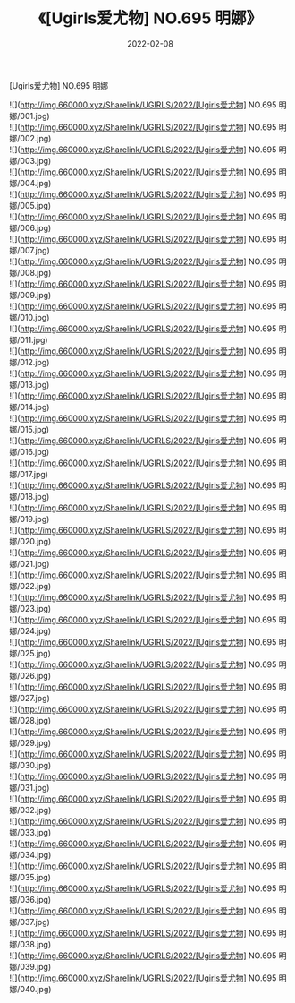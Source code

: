 ﻿---
layout: post
title:  《[Ugirls爱尤物] NO.695 明娜》
date:   2022-02-08
img: http://img.660000.xyz/Sharelink/UGIRLS/2022/[Ugirls爱尤物] NO.695 明娜/000.jpg
categories: [美女, 清纯, 唯美]
---

[Ugirls爱尤物] NO.695 明娜

 ![](http://img.660000.xyz/Sharelink/UGIRLS/2022/[Ugirls爱尤物] NO.695 明娜/001.jpg) <br>![](http://img.660000.xyz/Sharelink/UGIRLS/2022/[Ugirls爱尤物] NO.695 明娜/002.jpg) <br>![](http://img.660000.xyz/Sharelink/UGIRLS/2022/[Ugirls爱尤物] NO.695 明娜/003.jpg) <br>![](http://img.660000.xyz/Sharelink/UGIRLS/2022/[Ugirls爱尤物] NO.695 明娜/004.jpg) <br>![](http://img.660000.xyz/Sharelink/UGIRLS/2022/[Ugirls爱尤物] NO.695 明娜/005.jpg) <br>![](http://img.660000.xyz/Sharelink/UGIRLS/2022/[Ugirls爱尤物] NO.695 明娜/006.jpg) <br>![](http://img.660000.xyz/Sharelink/UGIRLS/2022/[Ugirls爱尤物] NO.695 明娜/007.jpg) <br>![](http://img.660000.xyz/Sharelink/UGIRLS/2022/[Ugirls爱尤物] NO.695 明娜/008.jpg) <br>![](http://img.660000.xyz/Sharelink/UGIRLS/2022/[Ugirls爱尤物] NO.695 明娜/009.jpg) <br>![](http://img.660000.xyz/Sharelink/UGIRLS/2022/[Ugirls爱尤物] NO.695 明娜/010.jpg) <br>![](http://img.660000.xyz/Sharelink/UGIRLS/2022/[Ugirls爱尤物] NO.695 明娜/011.jpg) <br>![](http://img.660000.xyz/Sharelink/UGIRLS/2022/[Ugirls爱尤物] NO.695 明娜/012.jpg) <br>![](http://img.660000.xyz/Sharelink/UGIRLS/2022/[Ugirls爱尤物] NO.695 明娜/013.jpg) <br>![](http://img.660000.xyz/Sharelink/UGIRLS/2022/[Ugirls爱尤物] NO.695 明娜/014.jpg) <br>![](http://img.660000.xyz/Sharelink/UGIRLS/2022/[Ugirls爱尤物] NO.695 明娜/015.jpg) <br>![](http://img.660000.xyz/Sharelink/UGIRLS/2022/[Ugirls爱尤物] NO.695 明娜/016.jpg) <br>![](http://img.660000.xyz/Sharelink/UGIRLS/2022/[Ugirls爱尤物] NO.695 明娜/017.jpg) <br>![](http://img.660000.xyz/Sharelink/UGIRLS/2022/[Ugirls爱尤物] NO.695 明娜/018.jpg) <br>![](http://img.660000.xyz/Sharelink/UGIRLS/2022/[Ugirls爱尤物] NO.695 明娜/019.jpg) <br>![](http://img.660000.xyz/Sharelink/UGIRLS/2022/[Ugirls爱尤物] NO.695 明娜/020.jpg) <br>![](http://img.660000.xyz/Sharelink/UGIRLS/2022/[Ugirls爱尤物] NO.695 明娜/021.jpg) <br>![](http://img.660000.xyz/Sharelink/UGIRLS/2022/[Ugirls爱尤物] NO.695 明娜/022.jpg) <br>![](http://img.660000.xyz/Sharelink/UGIRLS/2022/[Ugirls爱尤物] NO.695 明娜/023.jpg) <br>![](http://img.660000.xyz/Sharelink/UGIRLS/2022/[Ugirls爱尤物] NO.695 明娜/024.jpg) <br>![](http://img.660000.xyz/Sharelink/UGIRLS/2022/[Ugirls爱尤物] NO.695 明娜/025.jpg) <br>![](http://img.660000.xyz/Sharelink/UGIRLS/2022/[Ugirls爱尤物] NO.695 明娜/026.jpg) <br>![](http://img.660000.xyz/Sharelink/UGIRLS/2022/[Ugirls爱尤物] NO.695 明娜/027.jpg) <br>![](http://img.660000.xyz/Sharelink/UGIRLS/2022/[Ugirls爱尤物] NO.695 明娜/028.jpg) <br>![](http://img.660000.xyz/Sharelink/UGIRLS/2022/[Ugirls爱尤物] NO.695 明娜/029.jpg) <br>![](http://img.660000.xyz/Sharelink/UGIRLS/2022/[Ugirls爱尤物] NO.695 明娜/030.jpg) <br>![](http://img.660000.xyz/Sharelink/UGIRLS/2022/[Ugirls爱尤物] NO.695 明娜/031.jpg) <br>![](http://img.660000.xyz/Sharelink/UGIRLS/2022/[Ugirls爱尤物] NO.695 明娜/032.jpg) <br>![](http://img.660000.xyz/Sharelink/UGIRLS/2022/[Ugirls爱尤物] NO.695 明娜/033.jpg) <br>![](http://img.660000.xyz/Sharelink/UGIRLS/2022/[Ugirls爱尤物] NO.695 明娜/034.jpg) <br>![](http://img.660000.xyz/Sharelink/UGIRLS/2022/[Ugirls爱尤物] NO.695 明娜/035.jpg) <br>![](http://img.660000.xyz/Sharelink/UGIRLS/2022/[Ugirls爱尤物] NO.695 明娜/036.jpg) <br>![](http://img.660000.xyz/Sharelink/UGIRLS/2022/[Ugirls爱尤物] NO.695 明娜/037.jpg) <br>![](http://img.660000.xyz/Sharelink/UGIRLS/2022/[Ugirls爱尤物] NO.695 明娜/038.jpg) <br>![](http://img.660000.xyz/Sharelink/UGIRLS/2022/[Ugirls爱尤物] NO.695 明娜/039.jpg) <br>![](http://img.660000.xyz/Sharelink/UGIRLS/2022/[Ugirls爱尤物] NO.695 明娜/040.jpg) <br>